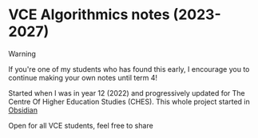 # VCE Algorithmics notes (2023-2027)

>[!warning]
> If you're one of my students who has found this early, I encourage you to continue making your own notes until term 4! 

Started when I was in year 12 (2022) and progressively updated for The Centre Of Higher Education Studies (CHES). This whole project started in [Obsidian](https://obsidian.md/)

Open for all VCE students, feel free to share